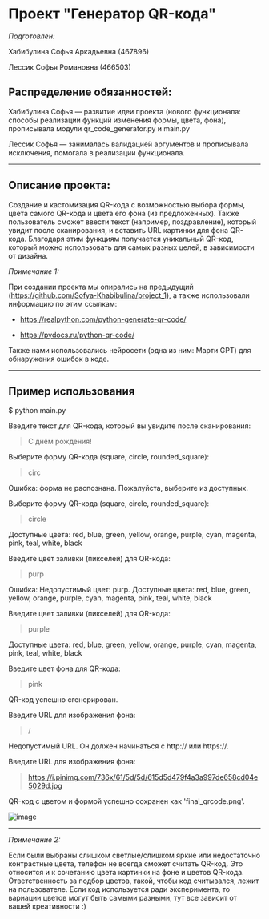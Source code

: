 # Проект "Генератор QR-кода"
*Подготовлен:*

Хабибулина Софья Аркадьевна (467896)

Лессик Софья Романовна (466503)

## **Распределение обязанностей:**

Хабибулина Софья — развитие идеи проекта (нового функционала: способы реализации функций изменения формы, цвета, фона), прописывала модули qr_code_generator.py и main.py

Лессик Софья — занималась валидацией аргументов и прописывала исключения, помогала в реализации функционала.

---
## Описание проекта:

Создание и кастомизация QR-кода с возможностью выбора формы, цвета самого QR-кода и цвета его фона (из предложенных). Также пользователь сможет ввести текст (например, поздравление), который увидит после сканирования, и вставить URL картинки для фона QR-кода. Благодаря этим функциям получается уникальный QR-код, который можно использовать для самых разных целей, в зависимости от дизайна.

*Примечание 1:*

При создании проекта мы опирались на предыдущий (https://github.com/Sofya-Khabibulina/project_1), а также использовали информацию по этим ссылкам:

- https://realpython.com/python-generate-qr-code/

- https://pydocs.ru/python-qr-code/

Также нами использовались нейросети (одна из ним: Марти GPT) для обнаружения ошибок в коде.

---
## Пример использования

$ python main.py

Введите текст для QR-кода, который вы увидите после сканирования:

> С днём рождения!

Выберите форму QR-кода (square, circle, rounded_square):

> circ

Ошибка: форма не распознана. Пожалуйста, выберите из доступных.

Выберите форму QR-кода (square, circle, rounded_square):

> circle

Доступные цвета:  red, blue, green, yellow, orange, purple, cyan, magenta, pink, teal, white, black

Введите цвет заливки (пикселей) для QR-кода: 

> purp

Ошибка: Недопустимый цвет: purp. Доступные цвета: red, blue, green, yellow, orange, purple, cyan, magenta, pink, teal, white, black

Введите цвет заливки (пикселей) для QR-кода:

> purple

Доступные цвета:  red, blue, green, yellow, orange, purple, cyan, magenta, pink, teal, white, black

Введите цвет фона для QR-кода:

> pink

QR-код успешно сгенерирован.

Введите URL для изображения фона: 

> /

Недопустимый URL. Он должен начинаться с http:// или https://.

Введите URL для изображения фона: 

> https://i.pinimg.com/736x/61/5d/5d/615d5d479f4a3a997de658cd04e5029d.jpg

QR-код с цветом и формой успешно сохранен как 'final_qrcode.png'.

![image](https://github.com/user-attachments/assets/038686d3-a13c-403f-ae35-4905eba2f974)



---

*Примечание 2:*

Если были выбраны слишком светлые/слишком яркие или недостаточно контрастные цвета, телефон не всегда сможет считать QR-код. Это относится и к сочетанию цвета картинки на фоне и цветов QR-кода. Ответственность за подбор цветов, такой, чтобы код считывался, лежит на пользователе. Если код используется ради эксперимента, то вариации цветов могут быть самыми разными, тут все зависит от вашей креативности :)

